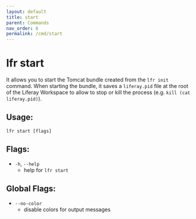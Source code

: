```yaml
---
layout: default
title: start
parent: Commands
nav_order: 6
permalink: /cmd/start
---
```


# lfr start

It allows you to start the Tomcat bundle created from the `lfr init` command. When starting the bundle, it saves a `liferay.pid` file at the root of the Liferay Workspace to allow to stop or kill the process (e.g. `kill (cat liferay.pid)`).

## Usage:
```shell
lfr start [flags]
```

## Flags:
- `-h`, `--help`
  - help for `lfr start`

## Global Flags:
- `--no-color`
  - disable colors for output messages